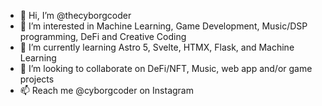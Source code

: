- 👋 Hi, I’m @thecyborgcoder
- 👀 I’m interested in Machine Learning, Game Development, Music/DSP programming, DeFi and Creative Coding
- 🌱 I’m currently learning Astro 5, Svelte, HTMX, Flask, and Machine Learning
- 💞️ I’m looking to collaborate on DeFi/NFT, Music, web app and/or game projects
- 📫 Reach me @cyborgcoder on Instagram

